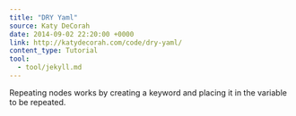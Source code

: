```yaml
---
title: "DRY Yaml"
source: Katy DeCorah
date: 2014-09-02 22:20:00 +0000
link: http://katydecorah.com/code/dry-yaml/
content_type: Tutorial
tool:
  - tool/jekyll.md
---
```

Repeating nodes works by creating a keyword and placing it in the variable to be repeated.





